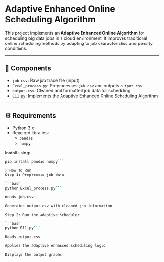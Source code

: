 # Adaptive Enhanced Online Scheduling Algorithm

This project implements an **Adaptive Enhanced Online Algorithm** for scheduling big data jobs in a cloud environment. It improves traditional online scheduling methods by adapting to job characteristics and penalty conditions.

---

## 🧩 Components

- `job.csv`: Raw job trace file (input)
- `Excel_process.py`: Preprocesses `job.csv` and outputs `output.csv`
- `output.csv`: Cleaned and formatted job data for scheduling
- `E11.py`: Implements the Adaptive Enhanced Online Scheduling Algorithm

---

## ⚙️ Requirements

- Python 3.x
- Required libraries:
  - `pandas`
  - `numpy`

Install using:

````bash
pip install pandas numpy```

🚀 How to Run
Step 1: Preprocess job data

```bash
python Excel_process.py```

Reads job.csv

Generates output.csv with cleaned job information

Step 2: Run the Adaptive Scheduler

```bash
python E11.py```

Reads output.csv

Applies the adaptive enhanced scheduling logic

Displays the output graphs
````
